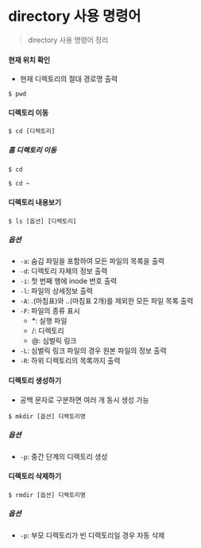 # directory 사용 명령어

> directory 사용 명령어 정리



#### 현재 위치 확인

- 현재 디렉토리의 절대 경로명 출력

```shell
$ pwd
```



#### 디렉토리 이동

```shell
$ cd [디렉토리]
```

##### 홈 디렉토리 이동

```shell
$ cd
```

```shell
$ cd ~
```



#### 디렉토리 내용보기

```shell
$ ls [옵션] [디렉토리]
```

##### 옵션

- `-a`: 숨김 파일을 포함하여 모든 파일의 목록을 출력
- `-d`: 디렉토리 자체의 정보 출력
- `-i`: 첫 번째 행에 inode 번호 출력
- `-l`: 파일의 상세정보 출력
- `-A`: .(마침표)와 ..(마침표 2개)를 제외한 모든 파일 목록 출력
- `-F`: 파일의 종류 표시
  - *: 실행 파일
  - /: 디렉토리
  - @: 심벌릭 링크
- `-L`: 심벌릭 링크 파일의 경우 원본 파일의 정보 출력
- `-R`: 하위 디렉토리의 목록까지 출력



#### 디렉토리 생성하기

- 공백 문자로 구분하면 여러 개 동시 생성 가능

```shell
$ mkdir [옵션] 디렉토리명
```

##### 옵션

- `-p`: 중간 단계의 디렉토리 생성



#### 디렉토리 삭제하기

```shell
$ rmdir [옵션] 디렉토리명
```

##### 옵션

- `-p`: 부모 디렉토리가 빈 디렉토리일 경우 자동 삭제
